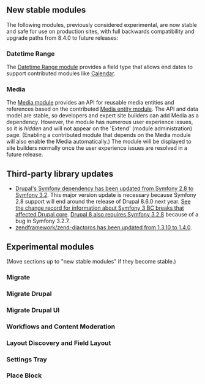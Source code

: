 ## New stable modules

The following modules, previously considered experimental, are now stable and
safe for use on production sites, with full backwards compatibility and upgrade
paths from 8.4.0 to future releases:

### Datetime Range

The [Datetime Range module](https://www.drupal.org/node/2893128) provides a
field type that allows end dates to support contributed modules like
[Calendar](https://www.drupal.org/project/calendar).

### Media

The [Media module]() provides an API for reusable media entities and references
based on the contributed [Media entity module](). The API and data model are
stable, so developers and expert site builders can add Media as a dependency.
However, the module has numerous user experience issues, so it is *hidden*
and will not appear on the 'Extend' (module administration) page. (Enabling a
contributed module that depends on the Media module will also enable the
Media automatically.) The module will be displayed to site builders normally
once the user experience issues are resolved in a future release.

## Third-party library updates

* [Drupal's Symfony dependency has been updated from Symfony 2.8 to Symfony
  3.2](https://www.drupal.org/node/2712647). This major version update is
  necessary because Symfony 2.8 support will end around the release of Drupal
  8.6.0 next year. [See the change record for information about Symfony 3 BC
  breaks that affected Drupal core](https://www.drupal.org/node/2743809).
  [Drupal 8 also requires Symfony 3.2.8](https://www.drupal.org/node/2871253)
  because of a bug in Symfony 3.2.7.
* [zendframework/zend-diactoros has been updated from 1.3.10 to 1.4.0](https://www.drupal.org/node/2874817).

## Experimental modules

(Move sections up to "new stable modules" if they become stable.)

### Migrate

### Migrate Drupal

### Migrate Drupal UI

### Workflows and Content Moderation

### Layout Discovery and Field Layout

### Settings Tray

### Place Block
